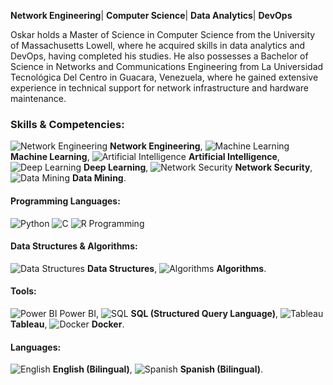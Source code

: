 **Network Engineering**| **Computer Science**| **Data Analytics**|  **DevOps**

Oskar holds a Master of Science in Computer Science from the University of Massachusetts Lowell, where he acquired skills in data analytics and DevOps, having completed his studies. He also possesses a Bachelor of Science in Networks and Communications Engineering from La Universidad Tecnológica Del Centro in Guacara, Venezuela, where he gained extensive experience in technical support for network infrastructure and hardware maintenance.

### Skills & Competencies:

![Network Engineering](https://img.icons8.com/fluency/48/000000/network.png) **Network Engineering**, ![Machine Learning](https://img.icons8.com/ios-filled/50/228BE6/machine-learning.png) **Machine Learning**, ![Artificial Intelligence](https://img.icons8.com/fluency/48/000000/artificial-intelligence.png) **Artificial Intelligence**, ![Deep Learning](https://img.icons8.com/fluency/48/000000/brain.png) **Deep Learning**, ![Network Security](https://img.icons8.com/fluency/48/000000/lock.png) **Network Security**, ![Data Mining](https://img.icons8.com/fluency/48/000000/data-in-both-directions.png) **Data Mining**.

#### Programming Languages:
![Python](https://img.icons8.com/ios-filled/50/228BE6/python.png) ![C](https://img.icons8.com/color/50/000000/c-programming.png) ![R Programming](https://img.icons8.com/color/50/000000/r.png)

#### Data Structures & Algorithms:
![Data Structures](https://img.icons8.com/fluency/48/000000/flow-chart.png) **Data Structures**, ![Algorithms](https://img.icons8.com/fluency/48/000000/settings-3.png) **Algorithms**.

#### Tools:
![Power BI](https://img.icons8.com/color/48/000000/power-bi.png) Power BI, ![SQL](https://img.icons8.com/ios-filled/50/228BE6/sql.png) **SQL (Structured Query Language)**, ![Tableau](https://img.icons8.com/color/48/000000/tableau-software.png) **Tableau**, ![Docker](https://img.icons8.com/color/48/000000/docker.png) **Docker**.

#### Languages:
![English](https://img.icons8.com/ios-filled/50/228BE6/usa.png) **English (Bilingual)**, ![Spanish](https://img.icons8.com/color/48/000000/spain.png) **Spanish (Bilingual)**.



<!--
**okrbd92/okrbd92** is a ✨ _special_ ✨ repository because its `README.md` (this file) appears on your GitHub profile.



Here are some ideas to get you started:

- 🔭 I’m currently working on ...
- 🌱 I’m currently learning ...
- 👯 I’m looking to collaborate on ...
- 🤔 I’m looking for help with ...
- 💬 Ask me about ...
- 📫 How to reach me: ...
- 😄 Pronouns: ...
- ⚡ Fun fact: ...
-->

